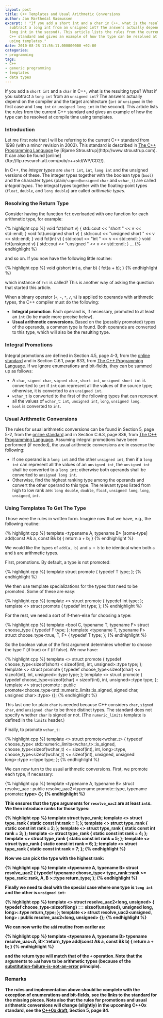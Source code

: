```yaml
---
layout: post
title: C++ Templates and Usual Arithmetic Conversions
author: Jan Marthedal Rasmussen
excerpt: ! "If you add a short int and a char in C++, what is the resulting type? What if you
  subtract a long int from an unsigned int? The answers actually depend on the compiler and the target architecture (int or unsigned in the first case and long int or unsigned
  long int in the second). This article lists the rules from the current
  C++ standard and gives an example of how the type can be resolved at compile time
  using templates."
date: 2010-08-28 11:56:11.000000000 +02:00
categories:
- programming
tags:
- C++
- generic programming
- templates
- data types
---
```


If you add a `short int` and a `char` in C++, what is the resulting type? What if you subtract a `long int` from an `unsigned int`? The answers actually depend on the compiler and the target architecture (`int` or `unsigned` in the first case and `long int` or `unsigned long int` in the second). This article lists the rules from the current C++ standard and gives an example of how the type can be resolved at compile time using templates.

<span></span>

### Introduction

<div class="pull-right"><a href="{% amazon stroustrup %}"><img src="{% bookcover stroustrup %}" alt=""></a></div>
Let me first note that I will be referring to the current C++ standard from 1998 (with a minor revision in 2003). This standard is described in <a href="{% amazon stroustrup %}">The C++ Programming Language</a> by [Bjarne Stroustrup](http://www.stroustrup.com). It can also be found [online](ftp://ftp.research.att.com/pub/c++std/WP/CD2/).

In C++, the *integer types* are `short int`, `int`, `long int` and the unsigned versions of these. The integer types together with the boolean type (`bool`) and the character types (plain/`signed`/`unsigned` `char` and `wchar_t`) are called *integral types*. The integral types together with the floating-point types (`float`, `double`, and `long double`) are called *arithmetic types*.

### Resolving the Return Type

Consider having the function `fct` overloaded with one function for each arithmetic type, for example:

{% highlight cpp %}
void fct(short v)          { std::cout << "short "          << v << std::endl; }
void fct(unsigned short v) { std::cout << "unsigned short " << v << std::endl; }
void fct(int v)            { std::cout << "int "            << v << std::endl; }
void fct(unsigned v)       { std::cout << "unsigned "       << v << std::endl; }
...
{% endhighlight %}

and so on. If you now have the following little routine:

{% highlight cpp %}
void g(short int a, char b) {
  fct(a + b);
}
{% endhighlight %}

which instance of `fct` is called? This is another way of asking the question that started this article.

When a binary operator (`+`, `-`, `*`, `/`, `%`) is applied to operands with arithmetic types, the C++ compiler must do the following:

*   **Integral promotion**. Each operand is, if necessary, promoted to at least an `int` (to be made more precise below).
*   **Usual arithmetic conversions**. Based on the (possibly promoted) types of the operands, a common type is found. Both operands are converted to this type, which will also be the resulting type.

### Integral Promotions

Integral promotions are defined in Section 4.5, page 4-3, from the [online standard](ftp://ftp.research.att.com/pub/c++std/WP/CD2/) and in Section C.6.1, page 833, from <a href="{% amazon stroustrup %}">The C++ Programming Language</a>. If we ignore enumerations and bit-fields, they can be summed up as follows:

*   A `char`, `signed char`, `signed char`, `short int`, `unsigned short int` is converted to `int` if `int` can represent all the values of the source type; otherwise, it is converted to an `unsigned int`.
*   `wchar_t` is converted to the first of the following types that can represent all the values of `wchar_t`: `int`, `unsigned int`, `long`, `unsigned long`.
*   `bool` is converted to `int`.

### Usual Arithmetic Conversions

The rules for usual arithmetic conversions can be found in Section 5, page 5-2, from the [online standard](ftp://ftp.research.att.com/pub/c++std/WP/CD2/) and in Section C.6.3, page 836, from <a href="{% amazon stroustrup %}">The C++ Programming Language</a>. Assuming integral promotions have been performed (if needed), the usual arithmetic conversions are in essense the following:

*   If one operand is a `long int` and the other `unsigned int`, then if a `long int` can represent all the values of an `unsigned int`, the `unsigned int` shall be converted to a `long int`; otherwise both operands shall be converted to `unsigned long int`.
*   Otherwise, find the highest ranking type among the operands and convert the other operand to this type. The relevant types listed from high to low rank are: `long double`, `double`, `float`, `unsigned long`, `long`, `unsigned`, `int`.

### Using Templates To Get The Type

Those were the rules in written form. Imagine now that we have, e.g., the following routine:

{% highlight cpp %}
template <typename A, typename B>
[some-type] add(const A& a, const B& b) { return a + b; }
{% endhighlight %}

We would like the types of `add(a, b)` and `a + b` to be identical when both `a` and `b` are arithmetic types.

First, promotions. By default, a type is not promoted:

{% highlight cpp %}
template <typename T>
struct promote { typedef T type; };
{% endhighlight %}

We then use template specializations for the types that need to be promoted. Some of these are easy:

{% highlight cpp %}
template <>
struct promote<signed short> { typedef int type; };
template <>
struct promote<bool> { typedef int type; };
{% endhighlight %}

For the rest, we need a sort of if-then-else for choosing a type:

{% highlight cpp %}
template <bool C, typename T, typename F>
struct choose_type { typedef F type; };
template <typename T, typename F>
struct choose_type<true, T, F> { typedef T type; };
{% endhighlight %}

So the boolean value of the first argument determines whether to choose the type `T` (if true) or `F` (if false). We now have:

{% highlight cpp %}
template <>
struct promote<unsigned short> {
  typedef choose_type<sizeof(short) < sizeof(int), int, unsigned>::type type;
};
template <>
struct promote<signed char> {
  typedef choose_type<sizeof(char) <= sizeof(int), int, unsigned>::type type;
};
template <>
struct promote<unsigned char> {
  typedef choose_type<sizeof(char) < sizeof(int), int, unsigned>::type type;
};
template <>
struct promote<char>
 : public promote<choose_type<std::numeric_limits<char>::is_signed,
                              signed char, unsigned char>::type> {};
{% endhighlight %}

This last one for plain `char` is needed because C++ considers `char`, `signed char`, and `unsigned char` to be three distinct types. The standard does not specify whether `char` is signed or not. (The `numeric_limits` template is defined in the `limits` header.)

Finally, to promote `wchar_t`:

{% highlight cpp %}
template <>
struct promote<wchar_t> {
  typedef choose_type<
            std::numeric_limits<wchar_t>::is_signed,
            choose_type<sizeof(wchar_t) <= sizeof(int), int, long>::type,
            choose_type<sizeof(wchar_t) <= sizeof(int), unsigned, unsigned long>::type
          >::type type;
};
{% endhighlight %}

We can now turn to the usual arithmetic conversions. First, we promote each type, if necessary:

{% highlight cpp %}
template <typename A, typename B>
struct resolve_uac : public resolve_uac2<typename promote<A>::type,
                                         typename promote<B>::type> {};
{% endhighlight %}

This ensures that the type arguments for `resolve_uac2` are at least `int`s. We then introduce ranks for those types:

{% highlight cpp %}
template <typename T> struct type_rank;
template <> struct type_rank<int>           { static const int rank = 1; };
template <> struct type_rank<unsigned>      { static const int rank = 2; };
template <> struct type_rank<long>          { static const int rank = 3; };
template <> struct type_rank<unsigned long> { static const int rank = 4; };
template <> struct type_rank<float>         { static const int rank = 5; };
template <> struct type_rank<double>        { static const int rank = 6; };
template <> struct type_rank<long double>   { static const int rank = 7; };
{% endhighlight %}

Now we can pick the type with the highest rank:

{% highlight cpp %}
template <typename A, typename B>
struct resolve_uac2 {
  typedef typename choose_type<
            type_rank<A>::rank >= type_rank<B>::rank, A, B
          >::type return_type;
};
{% endhighlight %}

Finally we need to deal with the special case where one type is `long int` and the other is `unsigned int`:

{% highlight cpp %}
template <>
struct resolve_uac2<long, unsigned> {
  typedef choose_type<sizeof(long) == sizeof(unsigned),
                      unsigned long, long>::type return_type;
};
template <>
struct resolve_uac2<unsigned, long> : public resolve_uac2<long, unsigned> {};
{% endhighlight %}

We can now write the `add` routine from earlier as:

{% highlight cpp %}
template <typename A, typename B>
typename resolve_uac<A, B>::return_type add(const A& a, const B& b)
{ return a + b; }
{% endhighlight %}

and the return type will match that of the `+` operation. Note that the arguments to `add` have to be arithmetic types (because of the [substitution-failure-is-not-an-error](http://en.wikipedia.org/wiki/Substitution_failure_is_not_an_error) principle).

### Remarks

The rules and implementation above should be complete with the exception of enumerations and bit-fields, see the links to the standard for the missing pieces. Note also that the rules for promotions and usual arithmetic conversions will change (slightly) in the upcoming C++0x standard, see the [C++0x draft](http://www.open-std.org/jtc1/sc22/wg21/docs/papers/2010/n3092.pdf), Section 5, page 84.
